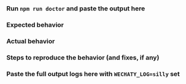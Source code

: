 ### Run `npm run doctor` and paste the output here 


### Expected behavior


### Actual behavior


### Steps to reproduce the behavior (and fixes, if any)


### Paste the full output logs here with `WECHATY_LOG=silly` set
